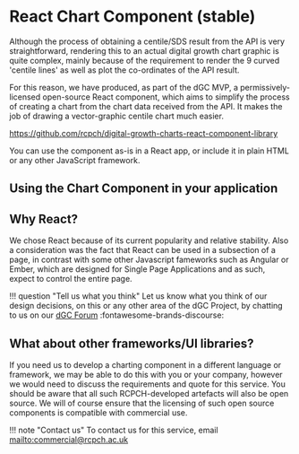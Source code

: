 # React Chart Component (stable)

Although the process of obtaining a centile/SDS result from the API is very straightforward, rendering this to an actual digital growth chart graphic is quite complex, mainly because of the requirement to render the 9 curved 'centile lines' as well as plot the co-ordinates of the API result.

For this reason, we have produced, as part of the dGC MVP, a permissively-licensed open-source React component, which aims to simplify the process of creating a chart from the chart data received from the API. It makes the job of drawing a vector-graphic centile chart much easier.

https://github.com/rcpch/digital-growth-charts-react-component-library

You can use the component as-is in a React app, or include it in plain HTML or any other JavaScript framework.


## Using the Chart Component in your application

## Why React?

We chose React because of its current popularity and relative stability. Also a consideration was the fact that React can be used in a subsection of a page, in contrast with some other Javascript fameworks such as Angular or Ember, which are designed for Single Page Applications and as such, expect to control the entire page.

!!! question "Tell us what you think"
    Let us know what you think of our design decisions, on this or any other area of the dGC Project, by chatting to us on our [dGC Forum](https://openhealthhub.org/c/rcpch-digital-growth-charts/) :fontawesome-brands-discourse:

## What about other frameworks/UI libraries?

If you need us to develop a charting component in a different language or framework, we may be able to do this with you or your company, however we would need to discuss the requirements and quote for this service. You should be aware that all such RCPCH-developed artefacts will also be open source. We will of course ensure that the licensing of such open source components is compatible with commercial use.

!!! note "Contact us"
    To contact us for this service, email <mailto:commercial@rcpch.ac.uk>